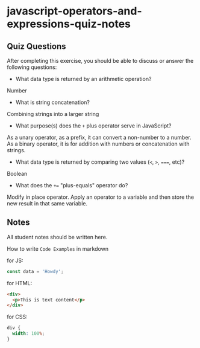 # javascript-operators-and-expressions-quiz-notes

## Quiz Questions

After completing this exercise, you should be able to discuss or answer the following questions:

- What data type is returned by an arithmetic operation?

Number

- What is string concatenation?

Combining strings into a larger string

- What purpose(s) does the `+` plus operator serve in JavaScript?

As a unary operator, as a prefix, it can convert a non-number to a number.
As a binary operator, it is for addition with numbers or concatenation with strings.

- What data type is returned by comparing two values (`<`, `>`, `===`, etc)?

Boolean

- What does the `+=` "plus-equals" operator do?

Modify in place operator. Apply an operator to a variable and then store the new result in that same variable.

## Notes

All student notes should be written here.

How to write `Code Examples` in markdown

for JS:

```javascript
const data = 'Howdy';
```

for HTML:

```html
<div>
  <p>This is text content</p>
</div>
```

for CSS:

```css
div {
  width: 100%;
}
```
